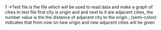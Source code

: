 1 ->Text file is the file which will be used to read data and make a graph of cities
        In text file first city is origin and and next to it are adjacent cities, the number value is the the distance of adjacent city to the origin ; (semi-colon) indicates that
        from now on new origin and new adjacent cities will be given
